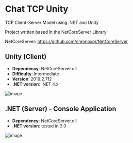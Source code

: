 # Chat TCP Unity

TCP Client-Server Model using .NET and Unity

Project written based in the NetCoreServer Library

NetCoreServer: https://github.com/chronoxor/NetCoreServer

## Unity (Client)
* **Dependency**: NetCoreServer.dll
* **Difficulty**: Intermediate
* **Version**: 2019.2.7f2
* **.NET version**: .NET 4.x

![image](https://user-images.githubusercontent.com/36308052/66279277-dcd94900-e886-11e9-8096-82ae9d954ca3.png)


## .NET (Server) - Console Application
* **Dependency**: NetCoreServer.dll
* **.NET version**: tested in 3.0

![image](https://user-images.githubusercontent.com/36308052/66279658-262a9800-e889-11e9-8bba-0e4b3e4234ff.png)

